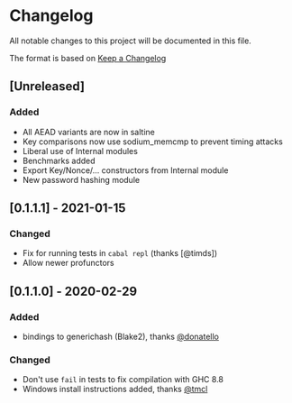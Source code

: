 # Changelog
All notable changes to this project will be documented in this file.

The format is based on [Keep a Changelog](https://keepachangelog.com/en/1.0.0/)

## [Unreleased]
### Added
- All AEAD variants are now in saltine
- Key comparisons now use sodium_memcmp to prevent timing attacks
- Liberal use of Internal modules
- Benchmarks added
- Export Key/Nonce/… constructors from Internal module
- New password hashing module

## [0.1.1.1] - 2021-01-15
### Changed
- Fix for running tests in `cabal repl` (thanks [@timds])
- Allow newer profunctors

## [0.1.1.0] - 2020-02-29
### Added
- bindings to generichash (Blake2), thanks [@donatello](https://github.com/donatello)

### Changed
- Don't use `fail` in tests to fix compilation with GHC 8.8
- Windows install instructions added, thanks [@tmcl](https://github.com/tmcl)
